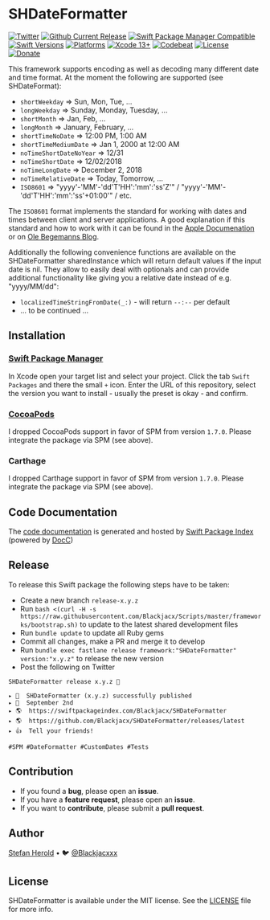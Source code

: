 <!-- <p align="center">
<img src="./icon.png" alt="Source" height="128" width="128">
</p> -->

# SHDateFormatter

<!-- [![Test](https://github.com/Blackjacx/SHDateFormatter/actions/workflows/test.yml/badge.svg)](https://github.com/Blackjacx/SHDateFormatter/actions/workflows/test.yml) -->
[![Twitter](https://img.shields.io/twitter/follow/blackjacxxx?label=%40Blackjacxxx)](https://twitter.com/blackjacxxx)
[![Github Current Release](https://img.shields.io/github/release/blackjacx/SHDateFormatter.svg)](https://github.com/blackjacx/SHDateFormatter/releases)
[![Swift Package Manager Compatible](https://img.shields.io/badge/SPM-compatible-brightgreen.svg)](https://swift.org/package-manager/)
[![Swift Versions](https://img.shields.io/endpoint?url=https%3A%2F%2Fswiftpackageindex.com%2Fapi%2Fpackages%2FBlackjacx%2FSHDateFormatter%2Fbadge%3Ftype%3Dswift-versions)](https://swiftpackageindex.com/Blackjacx/SHDateFormatter)
[![Platforms](https://img.shields.io/endpoint?url=https%3A%2F%2Fswiftpackageindex.com%2Fapi%2Fpackages%2FBlackjacx%2FSHDateFormatter%2Fbadge%3Ftype%3Dplatforms)](https://swiftpackageindex.com/Blackjacx/SHDateFormatter)
[![Xcode 13+](https://img.shields.io/badge/Xcode-13%2B-blue.svg)](https://developer.apple.com/download/)
[![Codebeat](https://codebeat.co/badges/c74826a3-8f8b-41da-8daf-2bdfecc2163e)](https://codebeat.co/projects/github-com-blackjacx-shdateformatter-develop)
[![License](https://img.shields.io/github/license/blackjacx/SHDateFormatter.svg)](https://github.com/blackjacx/SHDateFormatter/blob/develop/LICENSE)
[![Donate](https://img.shields.io/badge/Donate-PayPal-blue.svg)](https://www.paypal.me/STHEROLD)

This framework supports encoding as well as decoding many different date and time format. At the moment the following are supported (see SHDateFormat): 

* `shortWeekday`            => Sun, Mon, Tue, ...
* `longWeekday`             => Sunday, Monday, Tuesday, ...
* `shortMonth`              => Jan, Feb, ...
* `longMonth`               => January, February, ...
* `shortTimeNoDate`         => 12:00 PM, 1:00 AM
* `shortTimeMediumDate`     => Jan 1, 2000 at 12:00 AM
* `noTimeShortDateNoYear`   => 12/31
* `noTimeShortDate`         => 12/02/2018
* `noTimeLongDate`          => December 2, 2018
* `noTimeRelativeDate`      => Today, Tomorrow, ...
* `ISO8601`                 => "yyyy'-'MM'-'dd'T'HH':'mm':'ss'Z'" / "yyyy'-'MM'-'dd'T'HH':'mm':'ss'+01:00'" / etc. 

The `ISO8601` format implements the standard for working with dates and times between client and server applications. A good explanation if this standard and how to work with it can be found in the [Apple Documenation](https://developer.apple.com/library/ios/qa/qa1480/_index.html) or on [Ole Begemanns Blog](http://oleb.net/blog/2011/11/working-with-date-and-time-in-cocoa-part-2/).

Additionally the following convenience functions are available on the SHDateFormatter sharedInstance which will return default values if the input date is nil. They allow to easily deal with optionals and can provide additional functionality like giving you a relative date instead of e.g. "yyyy/MM/dd":
* `localizedTimeStringFromDate(_:)` - will return `--:--` per default
* ... to be continued ...

## Installation

### [Swift Package Manager](https://swift.org/package-manager/)

In Xcode open your target list and select your project. Click the tab `Swift  Packages` and there the small `+` icon. Enter the URL of this repository, select the version you want to install - usually the preset is okay - and confirm.

### [CocoaPods](http://cocoapods.org)

I dropped CocoaPods support in favor of SPM from version `1.7.0`. 
Please integrate the package via SPM (see above).

### Carthage

I dropped Carthage support in favor of SPM from version `1.7.0`. 
Please integrate the package via SPM (see above).

## Code Documentation

The [code documentation](https://swiftpackageindex.com/Blackjacx/SHDateFormatter/develop/documentation/shdateformatter) is generated and hosted by [Swift Package Index](https://swiftpackageindex.com/) (powered by [DocC](https://developer.apple.com/documentation/docc))

## Release

To release this Swift package the following steps have to be taken:
- Create a new branch `release-x.y.z`
- Run `bash <(curl -H -s https://raw.githubusercontent.com/Blackjacx/Scripts/master/frameworks/bootstrap.sh)` to update to the latest shared development files
- Run `bundle update` to update all Ruby gems
- Commit all changes, make a PR and merge it to develop
- Run `bundle exec fastlane release framework:"SHDateFormatter" version:"x.y.z"` to release the new version
- Post the following on Twitter
```
SHDateFormatter release x.y.z 🎉

▸ 🚀  SHDateFormatter (x.y.z) successfully published
▸ 📅  September 2nd
▸ 🌎  https://swiftpackageindex.com/Blackjacx/SHDateFormatter
▸ 🌎  https://github.com/Blackjacx/SHDateFormatter/releases/latest
▸ 👍  Tell your friends!

#SPM #DateFormatter #CustomDates #Tests
```

## Contribution

- If you found a **bug**, please open an **issue**.
- If you have a **feature request**, please open an **issue**.
- If you want to **contribute**, please submit a **pull request**.

## Author

[Stefan Herold](mailto:stefan.herold@gmail.com) • 🐦 [@Blackjacxxx](https://twitter.com/Blackjacxxx)

## License

SHDateFormatter is available under the MIT license. See the [LICENSE](LICENSE) file for more info.
